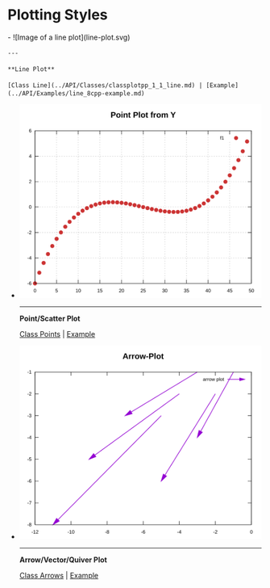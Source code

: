 Plotting Styles
===============


<div class="grid cards" markdown>
-   ![Image of a line plot](line-plot.svg)

    ---
    
	**Line Plot**
	
	[Class Line](../API/Classes/classplotpp_1_1_line.md) | [Example](../API/Examples/line_8cpp-example.md)

-   ![Image of a point plot](point-plot.svg)

    ---

    **Point/Scatter Plot**  
	
	[Class Points](../API/Classes/classplotpp_1_1_points.md) | [Example](../API/Examples/points_8cpp-example.md)

-   ![Image of a arrow plot](arrows-plot.svg)

    ---

    **Arrow/Vector/Quiver Plot**  
	
	[Class Arrows](../API/Classes/classplotpp_1_1_arrows.md) | [Example](../API/Examples/arrows_8cpp-example.md)

</div>


